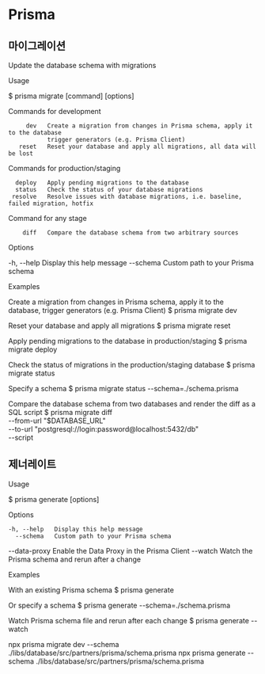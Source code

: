 # Prisma

## 마이그레이션

Update the database schema with migrations
  
Usage

  $ prisma migrate [command] [options]

Commands for development

         dev   Create a migration from changes in Prisma schema, apply it to the database
               trigger generators (e.g. Prisma Client)
       reset   Reset your database and apply all migrations, all data will be lost

Commands for production/staging

      deploy   Apply pending migrations to the database 
      status   Check the status of your database migrations
     resolve   Resolve issues with database migrations, i.e. baseline, failed migration, hotfix

Command for any stage

        diff   Compare the database schema from two arbitrary sources

Options

  -h, --help   Display this help message
    --schema   Custom path to your Prisma schema

Examples

  Create a migration from changes in Prisma schema, apply it to the database, trigger generators (e.g. Prisma Client)
  $ prisma migrate dev

  Reset your database and apply all migrations
  $ prisma migrate reset

  Apply pending migrations to the database in production/staging
  $ prisma migrate deploy

  Check the status of migrations in the production/staging database
  $ prisma migrate status

  Specify a schema
  $ prisma migrate status --schema=./schema.prisma

  Compare the database schema from two databases and render the diff as a SQL script
  $ prisma migrate diff \
    --from-url "$DATABASE_URL" \
    --to-url "postgresql://login:password@localhost:5432/db" \
    --script


## 제너레이트

Usage

  $ prisma generate [options]

Options

    -h, --help   Display this help message
      --schema   Custom path to your Prisma schema
  --data-proxy   Enable the Data Proxy in the Prisma Client
       --watch   Watch the Prisma schema and rerun after a change

Examples

  With an existing Prisma schema
    $ prisma generate

  Or specify a schema
    $ prisma generate --schema=./schema.prisma

  Watch Prisma schema file and rerun after each change
    $ prisma generate --watch


npx prisma migrate dev --schema ./libs/database/src/partners/prisma/schema.prisma
npx prisma generate  --schema ./libs/database/src/partners/prisma/schema.prisma